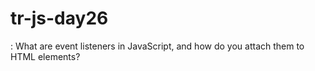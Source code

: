 # tr-js-day26
: What are event listeners in JavaScript, and how do you attach them to HTML elements?

